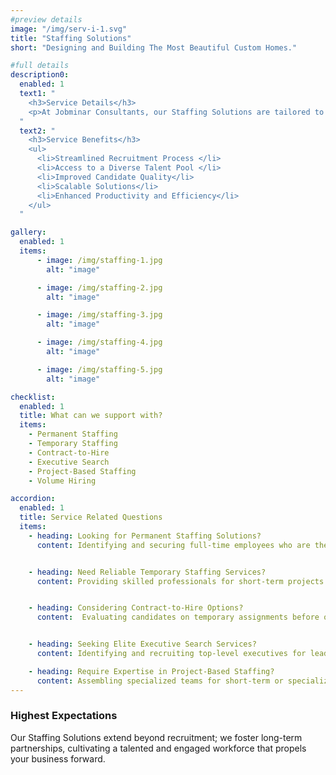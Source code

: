 ```yaml
---
#preview details
image: "/img/serv-i-1.svg"
title: "Staffing Solutions"
short: "Designing and Building The Most Beautiful Custom Homes."

#full details
description0:
  enabled: 1
  text1: "
    <h3>Service Details</h3>
    <p>At Jobminar Consultants, our Staffing Solutions are tailored to meet your workforce needs with precision, connecting you with top talent in your industry. With a commitment to excellence and a data-driven approach, we empower businesses to build high-performing teams that drive success.</p>
  "
  text2: "
    <h3>Service Benefits</h3>
    <ul>
      <li>Streamlined Recruitment Process </li>
      <li>Access to a Diverse Talent Pool </li>
      <li>Improved Candidate Quality</li>
      <li>Scalable Solutions</li>
      <li>Enhanced Productivity and Efficiency</li>
    </ul>
  "

gallery: 
  enabled: 1
  items:
      - image: /img/staffing-1.jpg
        alt: "image"

      - image: /img/staffing-2.jpg
        alt: "image"

      - image: /img/staffing-3.jpg
        alt: "image"

      - image: /img/staffing-4.jpg
        alt: "image"

      - image: /img/staffing-5.jpg
        alt: "image"          

checklist:
  enabled: 1
  title: What can we support with?
  items:
    - Permanent Staffing
    - Temporary Staffing
    - Contract-to-Hire
    - Executive Search
    - Project-Based Staffing
    - Volume Hiring

accordion:
  enabled: 1
  title: Service Related Questions
  items:
    - heading: Looking for Permanent Staffing Solutions?
      content: Identifying and securing full-time employees who are the right fit for your company.


    - heading: Need Reliable Temporary Staffing Services?
      content: Providing skilled professionals for short-term projects or seasonal demands.


    - heading: Considering Contract-to-Hire Options?
      content:  Evaluating candidates on temporary assignments before offering permanent positions.


    - heading: Seeking Elite Executive Search Services?
      content: Identifying and recruiting top-level executives for leadership roles.

    - heading: Require Expertise in Project-Based Staffing?
      content: Assembling specialized teams for short-term or specialized projects.
---
```


### Highest Expectations

Our Staffing Solutions extend beyond recruitment; we foster long-term partnerships, cultivating a talented and engaged workforce that propels your business forward.
